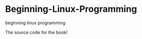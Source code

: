 Beginning-Linux-Programming
===========================

beginning linux programming


The source code for the book!
